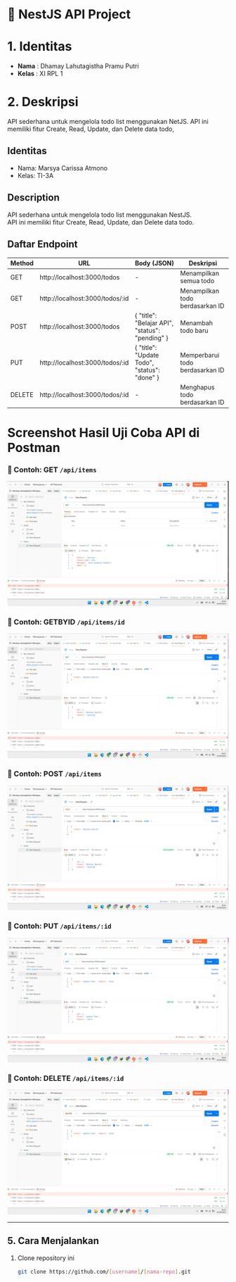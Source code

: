 # 🚀 NestJS API Project

# 1. Identitas
- **Nama** : Dhamay Lahutagistha Pramu Putri  
- **Kelas** : XI RPL 1

# 2. Deskripsi
API sederhana untuk mengelola todo list menggunakan NetJS.
API ini memiliki fitur Create, Read, Update, dan Delete data todo, 

## Identitas
- Nama: Marsya Carissa Atmono
- Kelas: TI-3A

## Description
API sederhana untuk mengelola todo list menggunakan NestJS.  
API ini memiliki fitur Create, Read, Update, dan Delete data todo.

## Daftar Endpoint

| Method | URL                      | Body (JSON)                                   | Deskripsi                        |
|--------|--------------------------|----------------------------------------------|---------------------------------|
| GET    | http://localhost:3000/todos       | -                                            | Menampilkan semua todo           |
| GET    | http://localhost:3000/todos/:id   | -                                            | Menampilkan todo berdasarkan ID  |
| POST   | http://localhost:3000/todos       | { "title": "Belajar API", "status": "pending" } | Menambah todo baru               |
| PUT    | http://localhost:3000/todos/:id   | { "title": "Update Todo", "status": "done" }    | Memperbarui todo berdasarkan ID |
| DELETE | http://localhost:3000/todos/:id   | -                                            | Menghapus todo berdasarkan ID    |

# Screenshot Hasil Uji Coba API di Postman

### 📌 Contoh: GET `/api/items`
![GET Items](./src/ss/Get.png)

### 📌 Contoh: GETBYID `/api/items/id`
![GET Items](./src/ss/Get2.png)

### 📌 Contoh: POST `/api/items`
![POST Items](./src/ss/Post.png)

### 📌 Contoh: PUT `/api/items/:id`
![PUT Items](./src/ss/Put.png)

### 📌 Contoh: DELETE `/api/items/:id`
![DELETE Items](./src/ss/Delete.png)

---

## 5. Cara Menjalankan
1. Clone repository ini  
   ```bash
   git clone https://github.com/[username]/[nama-repo].git
